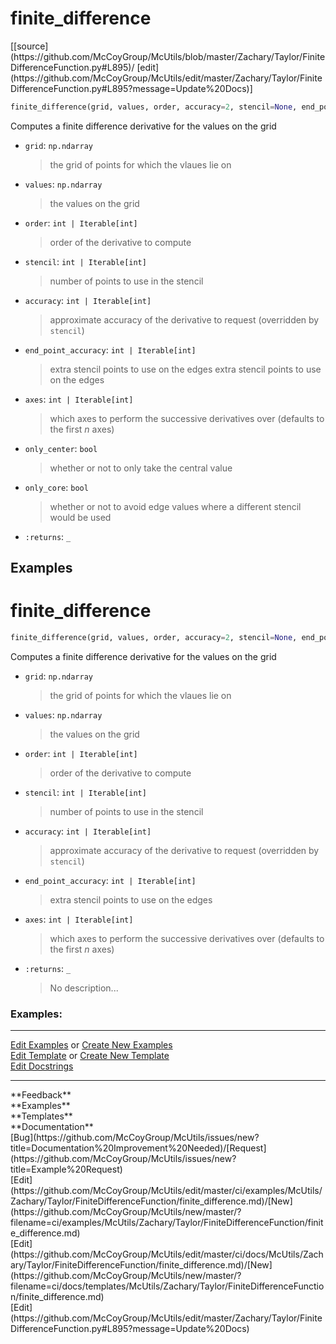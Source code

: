 # <a id="McUtils.Zachary.Taylor.FiniteDifferenceFunction.finite_difference">finite_difference</a>
<div class="docs-source-link" markdown="1">
[[source](https://github.com/McCoyGroup/McUtils/blob/master/Zachary/Taylor/FiniteDifferenceFunction.py#L895)/
[edit](https://github.com/McCoyGroup/McUtils/edit/master/Zachary/Taylor/FiniteDifferenceFunction.py#L895?message=Update%20Docs)]
</div>

```python
finite_difference(grid, values, order, accuracy=2, stencil=None, end_point_accuracy=1, axes=None, only_core=False, only_center=False, dtype='float64', **kw): 
```
Computes a finite difference derivative for the values on the grid
  - `grid`: `np.ndarray`
    > the grid of points for which the vlaues lie on
  - `values`: `np.ndarray`
    > the values on the grid
  - `order`: `int | Iterable[int]`
    > order of the derivative to compute
  - `stencil`: `int | Iterable[int]`
    > number of points to use in the stencil
  - `accuracy`: `int | Iterable[int]`
    > approximate accuracy of the derivative to request (overridden by `stencil`)
  - `end_point_accuracy`: `int | Iterable[int]`
    > extra stencil points to use on the edges
extra stencil points to use on the edges
  - `axes`: `int | Iterable[int]`
    > which axes to perform the successive derivatives over (defaults to the first _n_ axes)
  - `only_center`: `bool`
    > whether or not to only take the central value
  - `only_core`: `bool`
    > whether or not to avoid edge values where a different stencil would be used
  - `:returns`: `_`
    > 



## Examples
# <a id="McUtils.Zachary.Taylor.FiniteDifferenceFunction.finite_difference">finite_difference</a>

```python
finite_difference(grid, values, order, accuracy=2, stencil=None, end_point_accuracy=1, axes=None, dtype='float64', **kw): 
```
Computes a finite difference derivative for the values on the grid
- `grid`: `np.ndarray`
    >the grid of points for which the vlaues lie on
- `values`: `np.ndarray`
    >the values on the grid
- `order`: `int | Iterable[int]`
    >order of the derivative to compute
- `stencil`: `int | Iterable[int]`
    >number of points to use in the stencil
- `accuracy`: `int | Iterable[int]`
    >approximate accuracy of the derivative to request (overridden by `stencil`)
- `end_point_accuracy`: `int | Iterable[int]`
    >extra stencil points to use on the edges
- `axes`: `int | Iterable[int]`
    >which axes to perform the successive derivatives over (defaults to the first _n_ axes)
- `:returns`: `_`
    >No description... 

### Examples: 


___

[Edit Examples](https://github.com/McCoyGroup/References/edit/gh-pages/Documentation/examples/McUtils/Zachary/Taylor/FiniteDifferenceFunction/finite_difference.md) or 
[Create New Examples](https://github.com/McCoyGroup/References/new/gh-pages/?filename=Documentation/examples/McUtils/Zachary/Taylor/FiniteDifferenceFunction/finite_difference.md) <br/>
[Edit Template](https://github.com/McCoyGroup/References/edit/gh-pages/Documentation/templates/McUtils/Zachary/Taylor/FiniteDifferenceFunction/finite_difference.md) or 
[Create New Template](https://github.com/McCoyGroup/References/new/gh-pages/?filename=Documentation/templates/McUtils/Zachary/Taylor/FiniteDifferenceFunction/finite_difference.md) <br/>
[Edit Docstrings](https://github.com/McCoyGroup/McUtils/edit/master/Zachary/Taylor/FiniteDifferenceFunction.py?message=Update%20Docs)






---


<div markdown="1" class="text-secondary">
<div class="container">
  <div class="row">
   <div class="col" markdown="1">
**Feedback**   
</div>
   <div class="col" markdown="1">
**Examples**   
</div>
   <div class="col" markdown="1">
**Templates**   
</div>
   <div class="col" markdown="1">
**Documentation**   
</div>
   <div class="col" markdown="1">
   
</div>
   <div class="col" markdown="1">
   
</div>
   <div class="col" markdown="1">
   
</div>
</div>
  <div class="row">
   <div class="col" markdown="1">
[Bug](https://github.com/McCoyGroup/McUtils/issues/new?title=Documentation%20Improvement%20Needed)/[Request](https://github.com/McCoyGroup/McUtils/issues/new?title=Example%20Request)   
</div>
   <div class="col" markdown="1">
[Edit](https://github.com/McCoyGroup/McUtils/edit/master/ci/examples/McUtils/Zachary/Taylor/FiniteDifferenceFunction/finite_difference.md)/[New](https://github.com/McCoyGroup/McUtils/new/master/?filename=ci/examples/McUtils/Zachary/Taylor/FiniteDifferenceFunction/finite_difference.md)   
</div>
   <div class="col" markdown="1">
[Edit](https://github.com/McCoyGroup/McUtils/edit/master/ci/docs/McUtils/Zachary/Taylor/FiniteDifferenceFunction/finite_difference.md)/[New](https://github.com/McCoyGroup/McUtils/new/master/?filename=ci/docs/templates/McUtils/Zachary/Taylor/FiniteDifferenceFunction/finite_difference.md)   
</div>
   <div class="col" markdown="1">
[Edit](https://github.com/McCoyGroup/McUtils/edit/master/Zachary/Taylor/FiniteDifferenceFunction.py#L895?message=Update%20Docs)   
</div>
   <div class="col" markdown="1">
   
</div>
   <div class="col" markdown="1">
   
</div>
   <div class="col" markdown="1">
   
</div>
</div>
</div>
</div>